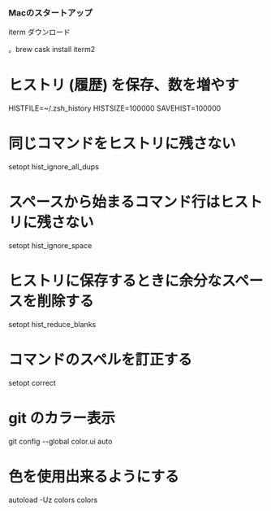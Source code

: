 
### Macのスタートアップ


iterm ダウンロード

。brew cask install iterm2



# ヒストリ (履歴) を保存、数を増やす
HISTFILE=~/.zsh_history
HISTSIZE=100000
SAVEHIST=100000

# 同じコマンドをヒストリに残さない
setopt hist_ignore_all_dups

# スペースから始まるコマンド行はヒストリに残さない
setopt hist_ignore_space

# ヒストリに保存するときに余分なスペースを削除する
setopt hist_reduce_blanks

# コマンドのスペルを訂正する
setopt correct

# git のカラー表示
git config --global color.ui auto

# 色を使用出来るようにする
autoload -Uz colors
colors




